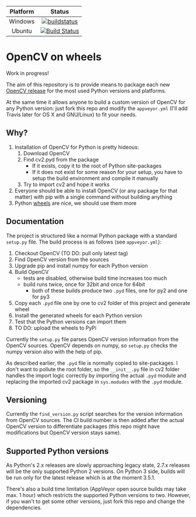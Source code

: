 | Platform| Status |
| :---: | :---: |
| Windows | [![buildstatus](https://ci.appveyor.com/api/projects/status/5kjqpmvll5dwj5jd?svg=true)](https://ci.appveyor.com/project/skvark/opencv-python) |
| Ubuntu|  [![Build Status](https://travis-ci.org/skvark/opencv-python.svg?branch=master)](https://travis-ci.org/skvark/opencv-python) |

# OpenCV on wheels

Work in progress!

The aim of this repository is to provide means to package each new [OpenCV release](https://github.com/Itseez/opencv/releases) for the most used Python versions and platforms.

At the same time it allows anyone to build a custom version of OpenCV for any Python version: just fork this repo and modify the ``appveyor.yml`` (I'll add Travis later for OS X and GNU/Linux) to fit your needs.

## Why?

1. Installation of OpenCV for Python is pretty hideous: 
	1. Download OpenCV
	2. Find cv2.pyd from the package
		- If it exists, copy it to the root of Python site-packages
		- If it does not exist for some reason for your setup, you have to setup the build environment and compile it manually
	3. Try to import cv2 and hope it works
2. Everyone should be able to install OpenCV (or any package for that matter) with pip with a single command without building anything
3. Python [wheels](http://pythonwheels.com/) are nice, we should use them more

## Documentation

The project is structured like a normal Python package with a standard ``setup.py`` file. The build process is as follows (see ``appveyor.yml``):

1. Checkout OpenCV (TO DO: pull only latest tag)
2. Find OpenCV version from the sources
2. Upgrade pip and install numpy for each Python version
3. Build OpenCV
	- tests are disabled, otherwise build time increases too much
	- build runs twice, once for 32bit and once for 64bit
		- both of these builds produce two ``.pyd`` files, one for py2 and one for py3
4. Copy each ``.pyd`` file one by one to cv2 folder of this project and generate wheel
5. Install the generated wheels for each Python version
6. Test that the Python versions can import them
7. TO DO: upload the wheels to PyPi

Currently the ``setup.py`` file parses OpenCV version information from the OpenCV sources. OpenCV depends on numpy, so ``setup.py`` checks the numpy version also with the help of pip.

As described earlier, the ``.pyd`` file is normally copied to site-packages. I don't want to pollute the root folder, so the ``__init__.py`` file in cv2 folder handles the import logic correctly by importing the actual ``.pyd`` module and replacing the imported cv2 package in ``sys.modudes`` with the ``.pyd`` module.

## Versioning

Currently the ``find_version.py`` script searches for the version information from OpenCV sources. The CI build number is then added after the actual OpenCV version to differentiate packages (this repo might have modifications but OpenCV version stays same).

## Supported Python versions

As Python's 2.x releases are slowly approaching legacy state, 2.7.x releases will be the only supported Python 2 versions. On Python 3 side, builds will be run only for the latest release which is at the moment 3.5.1.

There's also a build time limitation (AppVeyor open source builds may take max. 1 hour) which restricts the supported Python versions to two. However, if you wan't to get some other versions, just fork this repo and change the dependencies. 
